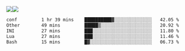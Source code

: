 <div style="display: flex; flex-direction: row;">
<img style="height: auto; width: auto;" class="img" src="https://raw.githubusercontent.com/blazepp/github-stats/master/generated/overview.svg#gh-dark-mode-only" />
<img style="height: auto; width: auto;" class="img" src="https://raw.githubusercontent.com/blazepp/github-stats/master/generated/languages.svg#gh-dark-mode-only" />
</div>

<!--START_SECTION:waka-->

```txt
conf         1 hr 39 mins    ██████████▓░░░░░░░░░░░░░░   42.05 %
Other        49 mins         █████▒░░░░░░░░░░░░░░░░░░░   20.92 %
INI          27 mins         ███░░░░░░░░░░░░░░░░░░░░░░   11.80 %
Lua          27 mins         ███░░░░░░░░░░░░░░░░░░░░░░   11.46 %
Bash         15 mins         █▓░░░░░░░░░░░░░░░░░░░░░░░   06.73 %
```

<!--END_SECTION:waka-->
